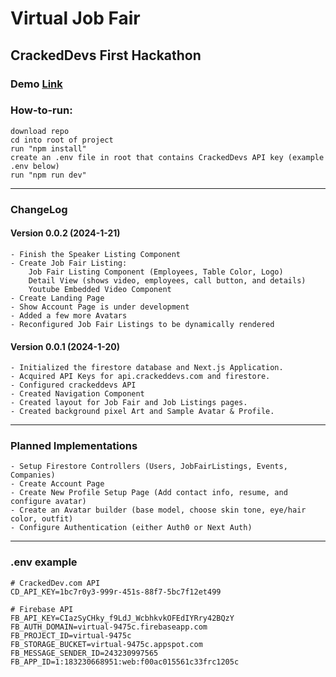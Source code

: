 # Virtual Job Fair

## CrackedDevs First Hackathon

<h3>Demo <a href="https://cornidez.com/VirtualJobFair">Link</a></h3>

<h3>How-to-run:</h3>

    download repo
    cd into root of project
    run "npm install"
    create an .env file in root that contains CrackedDevs API key (example .env below)
    run "npm run dev"

<hr/>

<h3>ChangeLog</h3>

<h4>Version 0.0.2 (2024-1-21)</h4>

    - Finish the Speaker Listing Component
    - Create Job Fair Listing:
        Job Fair Listing Component (Employees, Table Color, Logo)
        Detail View (shows video, employees, call button, and details)
        Youtube Embedded Video Component
    - Create Landing Page
    - Show Account Page is under development
    - Added a few more Avatars
    - Reconfigured Job Fair Listings to be dynamically rendered

<h4>Version 0.0.1 (2024-1-20)</h4>

    - Initialized the firestore database and Next.js Application.
    - Acquired API Keys for api.crackeddevs.com and firestore.
    - Configured crackeddevs API
    - Created Navigation Component
    - Created layout for Job Fair and Job Listings pages.
    - Created background pixel Art and Sample Avatar & Profile.

<hr/>

<h3>Planned Implementations</h3>

    - Setup Firestore Controllers (Users, JobFairListings, Events, Companies)
    - Create Account Page
    - Create New Profile Setup Page (Add contact info, resume, and configure avatar)
    - Create an Avatar builder (base model, choose skin tone, eye/hair color, outfit)
    - Configure Authentication (either Auth0 or Next Auth)

<hr/>

<h3>.env example</h3>

    # CrackedDev.com API
    CD_API_KEY=1bc7r0y3-999r-451s-88f7-5bc7f12et499

    # Firebase API
    FB_API_KEY=CIazSyCHky_f9LdJ_WcbhkvkOFEdIYRry42BQzY
    FB_AUTH_DOMAIN=virtual-9475c.firebaseapp.com
    FB_PROJECT_ID=virtual-9475c
    FB_STORAGE_BUCKET=virtual-9475c.appspot.com
    FB_MESSAGE_SENDER_ID=243230997565
    FB_APP_ID=1:183230668951:web:f00ac015561c33frc1205c
